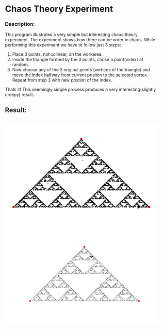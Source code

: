 # Chaos Theory Experiment

### Description:

This program illustrates a very simple but interesting chaos theory experiment. The experiment shows how there can be order in chaos. While performing this experiment we have to follow just 3 steps:

1. Place 3 points, not colinear, on the workarea.
2. Inside the triangle formed by the 3 points, chose a point(index) at random.
3. Now choose any of the 3 original points (vertices of the triangle) and move the index halfway from current positon to the selected vertex. Repeat from step 3 with new postion of the index.

Thats it! This seemingly simple process produces a very interesting(slightly creepy) result.

## Result:

<br>
<img src="Chaos%20Theory%20Result.png">

<br>

<img src="Chaos%20Theory%20Result%202.png.jpg">

